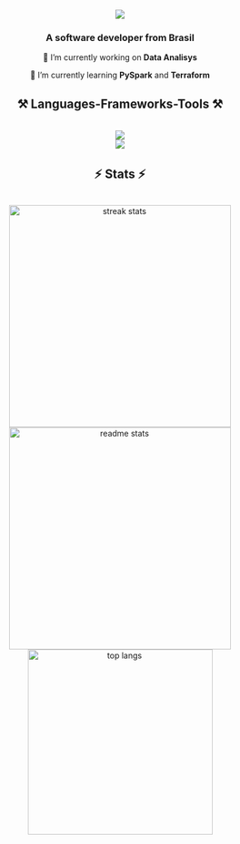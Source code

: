 <h1 align="center">
    <img src="https://readme-typing-svg.herokuapp.com/?font=Righteous&size=35&center=true&vCenter=true&width=500&height=70&duration=4000&lines=Hi+There!+👋;+I'm+Jéssica+Fedalto!;" />
</h1>

<h3 align="center">A software developer from Brasil</h3>

<div align="center">
 
 🔭 I’m currently working on **Data Analisys**
 
 🌱 I’m currently learning **PySpark** and **Terraform**

 </div>

 <h2 align="center">⚒️ Languages-Frameworks-Tools ⚒️</h2>
<br/>
<div align="center">
    <img src="https://skillicons.dev/icons?i=cpp,c,cs,python,javascript,mysql,react" />
    <br />
    <img src="https://skillicons.dev/icons?i=bootstrap,css,vscode,java,github,jest, terraform" />
</div>

<h2 align="center">⚡ Stats ⚡</h2>
<br>
<div align=center>
  <img width=390 src="https://github-readme-streak-stats.herokuapp.com/?user=jessifedalto&theme=react&hide_border=false&count_private=true&border_radius=10" alt="streak stats"/>
    <br />
  <img width=390 src="https://github-readme-stats.vercel.app/api?username=jessifedalto&theme=react&hide_border=false&show_icons=true&include_all_commits=false&count_private=true&border_radius=10" alt="readme stats" />
  <br/>
  <img width=325 align="center" src="https://github-readme-stats.vercel.app/api/top-langs/?username=jessifedalto&hide=HTML&langs_count=8&layout=compact&theme=react&border_radius=10&include_all_commits=false&count_private=false&size_weight=0.5&count_weight=0.5&exclude_repo=github-readme-stats" alt="top langs" />
</div>
